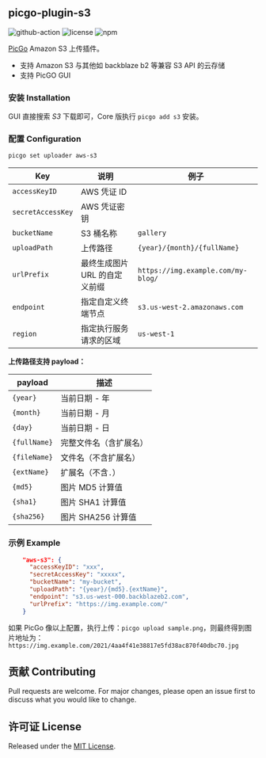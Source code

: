 ## picgo-plugin-s3

![github-action](https://github.com/wayjam/picgo-plugin-s3/workflows/publish/badge.svg)
![license](https://img.shields.io/github/license/wayjam/picgo-plugin-s3)
![npm](https://img.shields.io/npm/v/picgo-plugin-s3?style=flat)

[PicGo](https://github.com/PicGo/PicGo-Core) Amazon S3 上传插件。

- 支持 Amazon S3 与其他如 backblaze b2 等兼容 S3 API 的云存储
- 支持 PicGO GUI

### 安装 Installation

GUI 直接搜索 _S3_ 下载即可，Core 版执行 `picgo add s3` 安装。

### 配置 Configuration

```sh
picgo set uploader aws-s3
```

| Key               | 说明                          | 例子                               |
| ----------------- | ----------------------------- | ---------------------------------- |
| `accessKeyID`     | AWS 凭证 ID                   |                                    |
| `secretAccessKey` | AWS 凭证密钥                  |                                    |
| `bucketName`      | S3 桶名称                     | `gallery`                          |
| `uploadPath`      | 上传路径                      | `{year}/{month}/{fullName}`        |
| `urlPrefix`       | 最终生成图片 URL 的自定义前缀 | `https://img.example.com/my-blog/` |
| `endpoint`        | 指定自定义终端节点            | `s3.us-west-2.amazonaws.com`       |
| `region`          | 指定执行服务请求的区域        | `us-west-1`                        |

**上传路径支持 payload：**

| payload      | 描述                   |
| ------------ | ---------------------- |
| `{year}`     | 当前日期 - 年          |
| `{month}`    | 当前日期 - 月          |
| `{day}`      | 当前日期 - 日          |
| `{fullName}` | 完整文件名（含扩展名） |
| `{fileName}` | 文件名（不含扩展名）   |
| `{extName}`  | 扩展名（不含`.`）      |
| `{md5}`      | 图片 MD5 计算值        |
| `{sha1}`     | 图片 SHA1 计算值       |
| `{sha256}`   | 图片 SHA256 计算值     |

### 示例 Example

```json
    "aws-s3": {
      "accessKeyID": "xxx",
      "secretAccessKey": "xxxxx",
      "bucketName": "my-bucket",
      "uploadPath": "{year}/{md5}.{extName}",
      "endpoint": "s3.us-west-000.backblazeb2.com",
      "urlPrefix": "https://img.example.com/"
    }
```

如果 PicGo 像以上配置，执行上传：`picgo upload sample.png`，则最终得到图片地址为：`https://img.example.com/2021/4aa4f41e38817e5fd38ac870f40dbc70.jpg`

## 贡献 Contributing

Pull requests are welcome. For major changes, please open an issue first to discuss what you would like to change.

## 许可证 License

Released under the [MIT License](https://github.com/wayjam/picgo-plugin-s3/blob/master/LICENSE).
